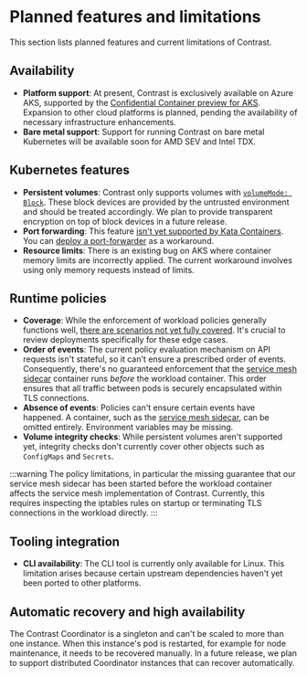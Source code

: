 # Planned features and limitations

This section lists planned features and current limitations of Contrast.

## Availability

- **Platform support**: At present, Contrast is exclusively available on Azure AKS, supported by the [Confidential Container preview for AKS](https://learn.microsoft.com/en-us/azure/confidential-computing/confidential-containers-on-aks-preview). Expansion to other cloud platforms is planned, pending the availability of necessary infrastructure enhancements.
- **Bare metal support**: Support for running Contrast on bare metal Kubernetes will be available soon for AMD SEV and Intel TDX.

## Kubernetes features

- **Persistent volumes**: Contrast only supports volumes with [`volumeMode: Block`](https://kubernetes.io/docs/concepts/storage/persistent-volumes/#volume-mode). These block devices are provided by the untrusted environment and should be treated accordingly. We plan to provide transparent encryption on top of block devices in a future release.
- **Port forwarding**: This feature [isn't yet supported by Kata Containers](https://github.com/kata-containers/kata-containers/issues/1693). You can [deploy a port-forwarder](https://docs.edgeless.systems/contrast/deployment#connect-to-the-contrast-coordinator) as a workaround.
- **Resource limits**: There is an existing bug on AKS where container memory limits are incorrectly applied. The current workaround involves using only memory requests instead of limits.

## Runtime policies

- **Coverage**: While the enforcement of workload policies generally functions well, [there are scenarios not yet fully covered](https://github.com/microsoft/kata-containers/releases/tag/3.2.0.azl0.genpolicy). It's crucial to review deployments specifically for these edge cases.
- **Order of events**: The current policy evaluation mechanism on API requests isn't stateful, so it can't ensure a prescribed order of events. Consequently, there's no guaranteed enforcement that the [service mesh sidecar](components/service-mesh.md) container runs *before* the workload container. This order ensures that all traffic between pods is securely encapsulated within TLS connections.
- **Absence of events**: Policies can't ensure certain events have happened. A container, such as the [service mesh sidecar](components/service-mesh.md), can be omitted entirely. Environment variables may be missing.
- **Volume integrity checks**: While persistent volumes aren't supported yet, integrity checks don't currently cover other objects such as `ConfigMaps` and `Secrets`.

:::warning
The policy limitations, in particular the missing guarantee that our service mesh sidecar has been started before the workload container affects the service mesh implementation of Contrast. Currently, this requires inspecting the iptables rules on startup or terminating TLS connections in the workload directly.
:::

## Tooling integration

- **CLI availability**: The CLI tool is currently only available for Linux. This limitation arises because certain upstream dependencies haven't yet been ported to other platforms.

## Automatic recovery and high availability

The Contrast Coordinator is a singleton and can't be scaled to more than one instance.
When this instance's pod is restarted, for example for node maintenance, it needs to be recovered manually.
In a future release, we plan to support distributed Coordinator instances that can recover automatically.
